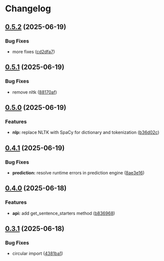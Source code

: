 # Changelog

## [0.5.2](https://github.com/code0nwheels/Predictpy/compare/v0.5.1...v0.5.2) (2025-06-19)


### Bug Fixes

* more fixes ([cd2dfa7](https://github.com/code0nwheels/Predictpy/commit/cd2dfa729c00bd1d323c50855a145c256835beb9))

## [0.5.1](https://github.com/code0nwheels/Predictpy/compare/v0.5.0...v0.5.1) (2025-06-19)


### Bug Fixes

* remove nltk ([88170af](https://github.com/code0nwheels/Predictpy/commit/88170af06071a1e8af2046ae55fb9c943da4e5e1))

## [0.5.0](https://github.com/code0nwheels/Predictpy/compare/v0.4.1...v0.5.0) (2025-06-19)


### Features

* **nlp:** replace NLTK with SpaCy for dictionary and tokenization ([b36d02c](https://github.com/code0nwheels/Predictpy/commit/b36d02c04879feb377ee4bd1e8e58a92117e1ea6))

## [0.4.1](https://github.com/code0nwheels/Predictpy/compare/v0.4.0...v0.4.1) (2025-06-19)


### Bug Fixes

* **prediction:** resolve runtime errors in prediction engine ([8ae3e16](https://github.com/code0nwheels/Predictpy/commit/8ae3e16284209a205388405fbce460e5404a1e79))

## [0.4.0](https://github.com/code0nwheels/Predictpy/compare/v0.3.1...v0.4.0) (2025-06-18)


### Features

* **api:** add get_sentence_starters method ([b836968](https://github.com/code0nwheels/Predictpy/commit/b836968e1a31ec7ea7233eb6ce9ad0d377611e40))

## [0.3.1](https://github.com/code0nwheels/Predictpy/compare/v0.3.0...v0.3.1) (2025-06-18)


### Bug Fixes

* circular import ([4381ba1](https://github.com/code0nwheels/Predictpy/commit/4381ba1637a4d345465ff87e2d73f2a5ba4be110))

